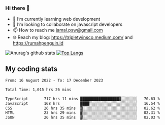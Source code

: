 ### Hi there 👋

<!--
**padepokanpenguin/padepokanpenguin** is a ✨ _special_ ✨ repository because its `README.md` (this file) appears on your GitHub profile.
-->

- 🌱 I’m currently learning  web development
- 👯 I’m looking to collaborate on javascript developers
- 📫 How to reach me jamal.psw@gmail.com
- 🌐 Reach my blog:
   https://tripletwinsco.medium.com/ and
   https://rumahpenguin.id

![Anurag's github stats](https://github-readme-stats.vercel.app/api?username=padepokanpenguin&count_private=true&disable_animations=false&show_icons=true&theme=default)
[![Top Langs](https://github-readme-stats.vercel.app/api/top-langs/?username=padepokanpenguin&theme=default&layout=compact)](https://github.com/padepokanpenguin)

## My coding stats

<!--START_SECTION:waka-->

```txt
From: 16 August 2022 - To: 17 December 2023

Total Time: 1,015 hrs 26 mins

TypeScript       717 hrs 11 mins █████████████████▓░░░░░░░   70.63 %
JavaScript       168 hrs         ████░░░░░░░░░░░░░░░░░░░░░   16.54 %
CSS              26 hrs 35 mins  ▓░░░░░░░░░░░░░░░░░░░░░░░░   02.62 %
HTML             23 hrs 29 mins  ▓░░░░░░░░░░░░░░░░░░░░░░░░   02.31 %
JSON             20 hrs 35 mins  ▓░░░░░░░░░░░░░░░░░░░░░░░░   02.03 %
```

<!--END_SECTION:waka-->


